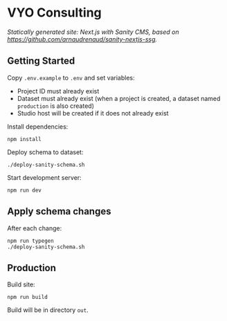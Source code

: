# VYO Consulting

_Statically generated site: Next.js with Sanity CMS, based on https://github.com/arnaudrenaud/sanity-nextjs-ssg._

## Getting Started

Copy `.env.example` to `.env` and set variables:

- Project ID must already exist
- Dataset must already exist (when a project is created, a dataset named `production` is also created)
- Studio host will be created if it does not already exist

Install dependencies:

```
npm install
```

Deploy schema to dataset:

```
./deploy-sanity-schema.sh
```

Start development server:

```
npm run dev
```

## Apply schema changes

After each change:

```
npm run typegen
./deploy-sanity-schema.sh
```

## Production

Build site:

```
npm run build
```

Build will be in directory `out`.
